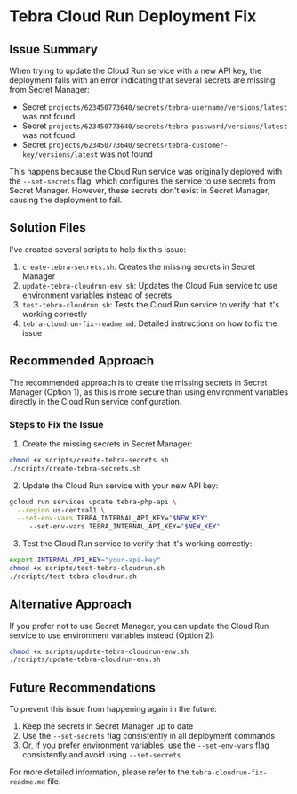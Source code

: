 # Tebra Cloud Run Deployment Fix

## Issue Summary

When trying to update the Cloud Run service with a new API key, the deployment fails with an error indicating that several secrets are missing from Secret Manager:

- Secret `projects/623450773640/secrets/tebra-username/versions/latest` was not found
- Secret `projects/623450773640/secrets/tebra-password/versions/latest` was not found
- Secret `projects/623450773640/secrets/tebra-customer-key/versions/latest` was not found

This happens because the Cloud Run service was originally deployed with the `--set-secrets` flag, which configures the service to use secrets from Secret Manager. However, these secrets don't exist in Secret Manager, causing the deployment to fail.

## Solution Files

I've created several scripts to help fix this issue:

1. `create-tebra-secrets.sh`: Creates the missing secrets in Secret Manager
2. `update-tebra-cloudrun-env.sh`: Updates the Cloud Run service to use environment variables instead of secrets
3. `test-tebra-cloudrun.sh`: Tests the Cloud Run service to verify that it's working correctly
4. `tebra-cloudrun-fix-readme.md`: Detailed instructions on how to fix the issue

## Recommended Approach

The recommended approach is to create the missing secrets in Secret Manager (Option 1), as this is more secure than using environment variables directly in the Cloud Run service configuration.

### Steps to Fix the Issue

1. Create the missing secrets in Secret Manager:

```bash
chmod +x scripts/create-tebra-secrets.sh
./scripts/create-tebra-secrets.sh
```

2. Update the Cloud Run service with your new API key:

```bash
gcloud run services update tebra-php-api \
  --region us-central1 \
  --set-env-vars TEBRA_INTERNAL_API_KEY="$NEW_KEY"
     --set-env-vars TEBRA_INTERNAL_API_KEY="$NEW_KEY"
```

3. Test the Cloud Run service to verify that it's working correctly:

```bash
export INTERNAL_API_KEY="your-api-key"
chmod +x scripts/test-tebra-cloudrun.sh
./scripts/test-tebra-cloudrun.sh
```

## Alternative Approach

If you prefer not to use Secret Manager, you can update the Cloud Run service to use environment variables instead (Option 2):

```bash
chmod +x scripts/update-tebra-cloudrun-env.sh
./scripts/update-tebra-cloudrun-env.sh
```

## Future Recommendations

To prevent this issue from happening again in the future:

1. Keep the secrets in Secret Manager up to date
2. Use the `--set-secrets` flag consistently in all deployment commands
3. Or, if you prefer environment variables, use the `--set-env-vars` flag consistently and avoid using `--set-secrets`

For more detailed information, please refer to the `tebra-cloudrun-fix-readme.md` file.

